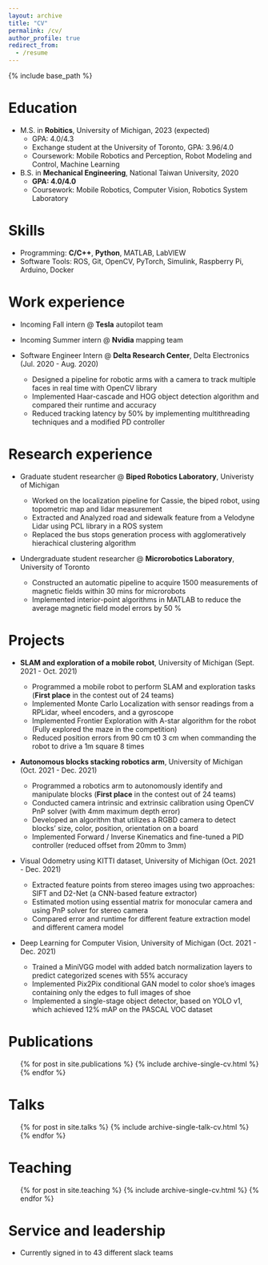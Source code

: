 ```yaml
---
layout: archive
title: "CV"
permalink: /cv/
author_profile: true
redirect_from:
  - /resume
---
```


{% include base_path %}

Education
======
* M.S. in **Robitics**, University of Michigan, 2023 (expected)
  * GPA: 4.0/4.3
  * Exchange student at the University of Toronto, GPA: 3.96/4.0
  * Coursework: Mobile Robotics and Perception, Robot Modeling and Control, Machine Learning
* B.S. in **Mechanical Engineering**, National Taiwan University, 2020
  * **GPA: 4.0/4.0**
  * Coursework: Mobile Robotics, Computer Vision, Robotics System Laboratory

Skills
======
* Programming: **C/C++**, **Python**, MATLAB, LabVIEW
* Software Tools: ROS, Git, OpenCV, PyTorch, Simulink, Raspberry Pi, Arduino, Docker

Work experience
======
* Incoming Fall intern @ **Tesla** autopilot team

* Incoming Summer intern @ **Nvidia** mapping team

* Software Engineer Intern @ **Delta Research Center**, Delta Electronics (Jul. 2020 - Aug. 2020)
  * Designed a pipeline for robotic arms with a camera to track multiple faces in real time with OpenCV library
  * Implemented Haar-cascade and HOG object detection algorithm and compared their runtime and accuracy
  * Reduced tracking latency by 50% by implementing multithreading techniques and a modified PD controller

Research experience
======
* Graduate student researcher @ **Biped Robotics Laboratory**, Univeristy of Michigan
  * Worked on the localization pipeline for Cassie, the biped robot, using topometric map and lidar measurement
  * Extracted and Analyzed road and sidewalk feature from a Velodyne Lidar using PCL library in a ROS system
  * Replaced the bus stops generation process with agglomeratively hierachical clustering algorithm

* Undergraduate student researcher @ **Microrobotics Laboratory**, University of Toronto
  * Constructed an automatic pipeline to acquire 1500 measurements of magnetic fields within 30 mins for microrobots
  * Implemented interior-point algorithms in MATLAB to reduce the average magnetic field model errors by 50 %
  
Projects
======
* **SLAM and exploration of a mobile robot**, University of Michigan (Sept. 2021 - Oct. 2021)
  * Programmed a mobile robot to perform SLAM and exploration tasks (**First place** in the contest out of 24 teams)
  * Implemented Monte Carlo Localization with sensor readings from a RPLidar, wheel encoders, and a gyroscope
  * Implemented Frontier Exploration with A-star algorithm for the robot (Fully explored the maze in the competition)
  * Reduced position errors from 90 cm t0 3 cm when commanding the robot to drive a 1m square 8 times

* **Autonomous blocks stacking robotics arm**, University of Michigan (Oct. 2021 - Dec. 2021)
  * Programmed a robotics arm to autonomously identify and manipulate blocks (**First place** in the contest out of 24 teams)
  * Conducted camera intrinsic and extrinsic calibration using OpenCV PnP solver (with 4mm maximum depth error)
  * Developed an algorithm that utilizes a RGBD camera to detect blocks’ size, color, position, orientation on a board
  * Implemented Forward / Inverse Kinematics and fine-tuned a PID controller (reduced offset from 20mm to 3mm)

* Visual Odometry using KITTI dataset, University of Michigan (Oct. 2021 - Dec. 2021)
  * Extracted feature points from stereo images using two approaches: SIFT and D2-Net (a CNN-based feature extractor)
  * Estimated motion using essential matrix for monocular camera and using PnP solver for stereo camera
  * Compared error and runtime for different feature extraction model and different camera model
  
* Deep Learning for Computer Vision, University of Michigan (Oct. 2021 - Dec. 2021)
  * Trained a MiniVGG model with added batch normalization layers to predict categorized scenes with 55% accuracy
  * Implemented Pix2Pix conditional GAN model to color shoe’s images containing only the edges to full images of shoe
  * Implemented a single-stage object detector, based on YOLO v1, which achieved 12% mAP on the PASCAL VOC dataset


Publications
======
  <ul>{% for post in site.publications %}
    {% include archive-single-cv.html %}
  {% endfor %}</ul>
  
Talks
======
  <ul>{% for post in site.talks %}
    {% include archive-single-talk-cv.html %}
  {% endfor %}</ul>
  
Teaching
======
  <ul>{% for post in site.teaching %}
    {% include archive-single-cv.html %}
  {% endfor %}</ul>
  
Service and leadership
======
* Currently signed in to 43 different slack teams
